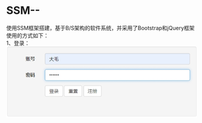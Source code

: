 # SSM--  
使用SSM框架搭建，基于B/S架构的软件系统，并采用了Bootstrap和jQuery框架  
使用的方式如下：  
1、登录：  
![image](https://github.com/IO01010/SSM/blob/master/image-folder/%E7%99%BB%E5%BD%95%E7%95%8C%E9%9D%A29.jpg)

